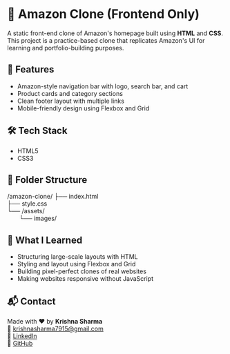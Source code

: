 # 🛒 Amazon Clone (Frontend Only)

A static front-end clone of Amazon's homepage built using **HTML** and **CSS**. This project is a practice-based clone that replicates Amazon's UI for learning and portfolio-building purposes.

## 🚀 Features

- Amazon-style navigation bar with logo, search bar, and cart
- Product cards and category sections
- Clean footer layout with multiple links
- Mobile-friendly design using Flexbox and Grid

## 🛠️ Tech Stack

- HTML5  
- CSS3

## 📂 Folder Structure

/amazon-clone/
├── index.html  
├── style.css  
└── /assets/  
  └── images/

## 🎯 What I Learned

- Structuring large-scale layouts with HTML  
- Styling and layout using Flexbox and Grid  
- Building pixel-perfect clones of real websites  
- Making websites responsive without JavaScript


## 📬 Contact

Made with ❤️ by **Krishna Sharma**  
📧 krishnasharma7915@gmail.com  
🔗 [LinkedIn](https://www.linkedin.com/in/krishna-sharma-a3647b279/)  
🔗 [GitHub](https://github.com/Krishna1234-code)
